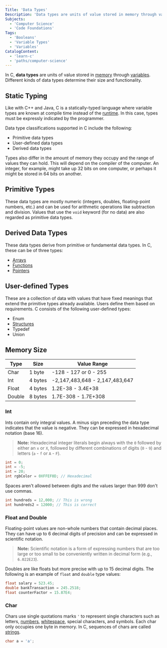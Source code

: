 ```yaml
---
Title: 'Data Types'
Description: 'Data types are units of value stored in memory through variables, each with different functionalities and size-ranges.'
Subjects:
  - 'Computer Science'
  - 'Code Foundations'
Tags:
  - 'Booleans'
  - 'Variable Types'
  - 'Variables'
CatalogContent:
  - 'learn-c'
  - 'paths/computer-science'
---
```


In C, **data types** are units of value stored in [memory](https://www.codecademy.com/resources/docs/c/memory-management) through [variables](https://www.codecademy.com/resources/docs/c/variables). Different kinds of data types determine their size and functionality.

## Static Typing

Like with C++ and Java, C is a statically-typed language where variable types are known at compile time instead of the [runtime](https://www.codecademy.com/resources/docs/general/runtime). In this case, types must be expressly indicated by the programmer.

Data type classifications supported in C include the following:

- Primitive data types
- User-defined data types
- Derived data types

Types also differ in the amount of memory they occupy and the range of values they can hold. This will depend on the compiler of the computer. An integer, for example, might take up 32 bits on one computer, or perhaps it might be stored in 64 bits on another.

## Primitive Types

These data types are mostly numeric (integers, doubles, floating-point numbers, etc.) and can be used for arithmetic operations like subtraction and division. Values that use the `void` keyword (for no data) are also regarded as primitive data types.

## Derived Data Types

These data types derive from primitive or fundamental data types. In C, these can be of three types:

- [Arrays](https://www.codecademy.com/resources/docs/c/arrays)
- [Functions](https://www.codecademy.com/resources/docs/c/functions)
- [Pointers](https://www.codecademy.com/resources/docs/c/pointers)

## User-defined Types

These are a collection of data with values that have fixed meanings that extend the primitive types already available. Users define them based on requirements. C consists of the following user-defined types:

- Enum
- [Structures](https://www.codecademy.com/resources/docs/c/structures)
- Typedef
- Union

## Memory Size

| Type   | Size    | Value Range                    |
| ------ | ------- | ------------------------------ |
| Char   | 1 byte  | -128 - 127 or 0 - 255          |
| Int    | 4 bytes | -2,147,483,648 - 2,147,483,647 |
| Float  | 4 bytes | 1.2E-38 - 3.4E+38              |
| Double | 8 bytes | 1.7E-308 - 1.7E+308            |

### Int

Ints contain only integral values. A minus sign preceding the data type indicates that the value is negative. They can be expressed in hexadecimal notation (base 16).

> **Note:** Hexadecimal integer literals begin always with the `0` followed by either an `x` or `X`, followed by different combinations of digits (`0` - `9`) and letters (`a` - `f` or `A` - `F`).

```c
int = 0;
int = -5;
int = 20;
int rgbColor = 0XFFEF0D; // Hexadecimal
```

Spaces aren't allowed between digits and the values larger than 999 don't use commas.

```c
int hundreds = 12,000; // This is wrong
int hundreds2 = 12000; // This is correct
```

### Float and Double

Floating-point values are non-whole numbers that contain decimal places. They can have up to 6 decimal digits of precision and can be expressed in scientific notation.

> **Note:** Scientific notation is a form of expressing numbers that are too large or too small to be conveniently written in decimal form (e.g., `6.022E23`).

Doubles are like floats but more precise with up to 15 decimal digits. The following is an example of `float` and `double` type values:

```c
float salary = 523.45;
double bankTransaction = 245.2518;
float counterFactor = 15.87E4;
```

### Char

Chars use single quotations marks `'` to represent single characters such as letters, [numbers](https://www.codecademy.com/resources/docs/general/data-types/number), [whitespace](https://www.codecademy.com/resources/docs/general/whitespace), special characters, and symbols. Each char only occupies one byte in memory. In C, sequences of chars are called [strings](https://www.codecademy.com/resources/docs/c/strings).

```c
char a = 'a';
```

